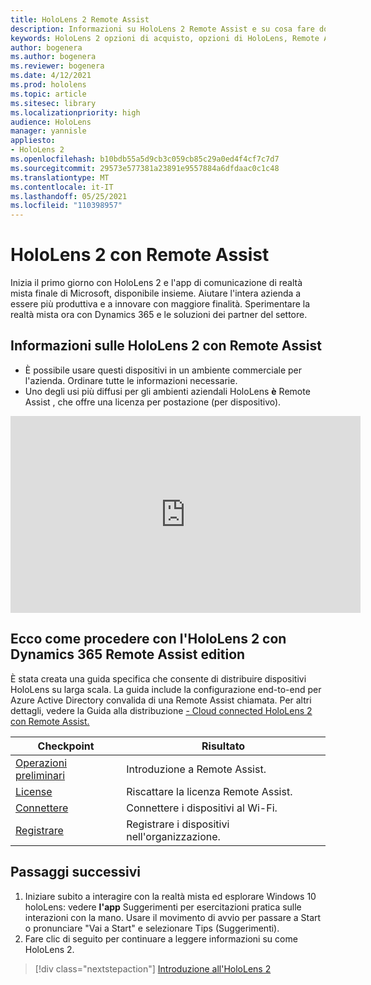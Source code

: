```yaml
---
title: HoloLens 2 Remote Assist
description: Informazioni su HoloLens 2 Remote Assist e su cosa fare dopo averrne uno personalizzato.
keywords: HoloLens 2 opzioni di acquisto, opzioni di HoloLens, Remote Assist
author: bogenera
ms.author: bogenera
ms.reviewer: bogenera
ms.date: 4/12/2021
ms.prod: hololens
ms.topic: article
ms.sitesec: library
ms.localizationpriority: high
audience: HoloLens
manager: yannisle
appliesto:
- HoloLens 2
ms.openlocfilehash: b10bdb55a5d9cb3c059cb85c29a0ed4f4cf7c7d7
ms.sourcegitcommit: 29573e577381a23891e9557884a6dfdaac0c1c48
ms.translationtype: MT
ms.contentlocale: it-IT
ms.lasthandoff: 05/25/2021
ms.locfileid: "110398957"
---
```

# <a name="hololens-2-with-remote-assist"></a>HoloLens 2 con Remote Assist

Inizia il primo giorno con HoloLens 2 e l'app di comunicazione di realtà mista finale di Microsoft, disponibile insieme. Aiutare l'intera azienda a essere più produttiva e a innovare con maggiore finalità. Sperimentare la realtà mista ora con Dynamics 365 e le soluzioni dei partner del settore.

## <a name="learn-about-hololens-2-with-remote-assist"></a>Informazioni sulle HoloLens 2 con Remote Assist
- È possibile usare questi dispositivi in un ambiente commerciale per l'azienda. Ordinare tutte le informazioni necessarie.
- Uno degli usi più diffusi per gli ambienti aziendali HoloLens **è** Remote Assist , che offre una licenza per postazione (per dispositivo).

<iframe width="560" height="315" src="https://www.youtube.com/embed/d3YT8j0yYl0" frameborder="0" allow="accelerometer; autoplay; clipboard-write; encrypted-media; gyroscope; picture-in-picture" allowfullscreen></iframe>

## <a name="heres-what-to-do-next-with-the-hololens-2-with-dynamics-365-remote-assist-edition"></a>Ecco come procedere con l'HoloLens 2 con Dynamics 365 Remote Assist edition

È stata creata una guida specifica che consente di distribuire dispositivi HoloLens su larga scala. La guida include la configurazione end-to-end per Azure Active Directory convalida di una Remote Assist chiamata. Per altri dettagli, vedere la Guida alla distribuzione [- Cloud connected HoloLens 2 con Remote Assist.](hololens2-cloud-connected-overview.md)

| Checkpoint  | Risultato                                |
|-------------|----------------------------------------|
| [Operazioni preliminari](https://docs.microsoft.com/dynamics365/mixed-reality/remote-assist/overview-hololens) | Introduzione a Remote Assist.        |
| [License](https://docs.microsoft.com/dynamics365/mixed-reality/remote-assist/deploy-remote-assist#add-and-assign-licenses)     | Riscattare la licenza Remote Assist.      |
| [Connettere](https://docs.microsoft.com/hololens/hololens-network)     | Connettere i dispositivi al Wi-Fi.       |
| [Registrare](https://docs.microsoft.com/hololens/hololens-enroll-mdm)      | Registrare i dispositivi nell'organizzazione. |

## <a name="next-steps"></a>Passaggi successivi

1. Iniziare subito a interagire con la realtà mista ed esplorare Windows 10 holoLens: vedere **l'app** Suggerimenti per esercitazioni pratica sulle interazioni con la mano. Usare il movimento di avvio per passare a Start o pronunciare "Vai a Start" e selezionare Tips (Suggerimenti).
1. Fare clic di seguito per continuare a leggere informazioni su come HoloLens 2.

> [!div class="nextstepaction"]
> [Introduzione all'HoloLens 2](hololens2-basic-usage.md)